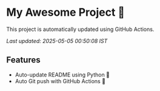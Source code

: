 # My Awesome Project 🚀

This project is automatically updated using GitHub Actions.

_Last updated: 2025-05-05 00:50:08 IST_

## Features
- Auto-update README using Python 🐍
- Auto Git push with GitHub Actions 🤖
